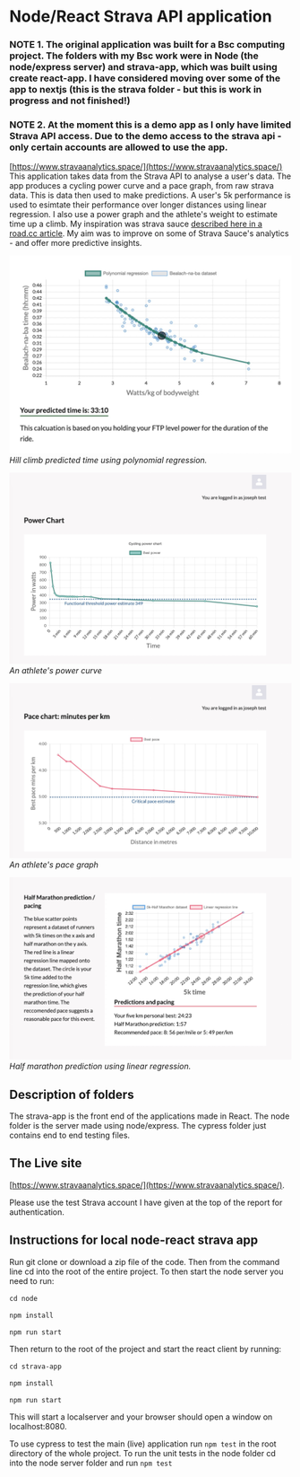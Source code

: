 # Node/React Strava API application

### NOTE 1. The original application was built for a Bsc computing project. The folders with my Bsc work were in Node (the node/express server) and strava-app, which was built using create react-app. I have considered moving over some of the app to nextjs (this is the strava folder - but this is work in progress and not finished!)

### NOTE 2. At the moment this is a demo app as I only have limited Strava API access. Due to the demo access to the strava api - only certain accounts are allowed to use the app. 

[https://www.stravaanalytics.space/](https://www.stravaanalytics.space/)
This application takes data from the Strava API to analyse a user's data. The app produces a cycling power curve and a pace graph, from raw strava data. This is data then used to make predictions. A user's 5k performance is used to esimtate their performance over longer distances using linear regression. I also use a power graph and the athlete's weight to estimate time up a climb. My inspiration was strava sauce [described here in a road.cc article](https://road.cc/content/tech-news/sauce-strava-releases-ps2-month-analysis-tools-290433O). My aim was to improve on some of Strava Sauce's analytics - and offer more predictive insights. 


![Screenshot 1](./images/screen1.jpg)
*Hill climb predicted time using polynomial regression.*

![Screenshot 2](./images/screen2.jpg)
*An athlete's power curve*

![Screenshot 3](./images/screen3.jpg)
*An athlete's pace graph*

![Screenshot 4](./images/screen4.jpg)
*Half marathon prediction using linear regression.*

## Description of folders

The strava-app is the front end of the applications made in React. The node folder is the server
made using node/express. The cypress folder just contains end to end testing files.

## The Live site

[https://www.stravaanalytics.space/](https://www.stravaanalytics.space/).

Please use the test Strava account I have given at the top of the report for authentication. 

## Instructions for local node-react strava app

Run git clone or download a zip file of the code. Then from the command line cd into the root of the entire project.
To then start the node server you need to run:

```
cd node
```
```
npm install
```
```
npm run start
```
Then return to the root of the project and start the react client by running:

```
cd strava-app
```
```
npm install
```
```
npm run start
```
This will start a localserver and your browser should open a window
on localhost:8080. 

To use cypress to test the main (live) application run ```npm test``` in the root directory of the whole project. 
To run the unit tests in the node folder cd into the node server folder and run ```npm test```

